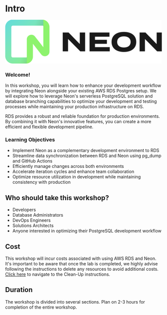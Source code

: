 # Intro

![Neon Logo](/images/neon-logo.png)

### Welcome!

In this workshop, you will learn how to enhance your development workflow by integrating Neon alongside your existing AWS RDS Postgres setup. We will explore how to leverage Neon's serverless PostgreSQL solution and database branching capabilities to optimize your development and testing processes while maintaining your production infrastructure on RDS.

RDS provides a robust and reliable foundation for production environments. By combining it with Neon's innovative features, you can create a more efficient and flexible development pipeline.

### Learning Objectives
- Implement Neon as a complementary development environment to RDS
- Streamline data synchronization between RDS and Neon using pg_dump and GitHub Actions
- Efficiently manage changes across both environments
- Accelerate iteration cycles and enhance team collaboration
- Optimize resource utilization in development while maintaining consistency with production

## Who should take this workshop?
- Developers
- Database Administrators
- DevOps Engineers
- Solutions Architects
- Anyone interested in optimizing their PostgreSQL development workflow

## Cost
This workshop will incur costs associated with using AWS RDS and Neon. It's important to be aware that once the lab is completed, we highly advise following the instructions to delete any resources to avoid additional costs. [Click here](#) to navigate to the Clean-Up instructions.

## Duration
The workshop is divided into several sections. Plan on 2-3 hours for completion of the entire workshop.
